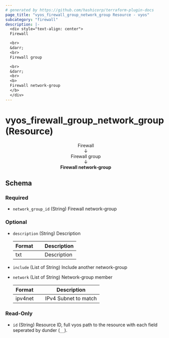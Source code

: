 ```yaml
---
# generated by https://github.com/hashicorp/terraform-plugin-docs
page_title: "vyos_firewall_group_network_group Resource - vyos"
subcategory: "firewall"
description: |-
  <div style="text-align: center">
  Firewall

  <br>
  &darr;
  <br>
  Firewall group

  <br>
  &darr;
  <br>
  <b>
  Firewall network-group
  </b>
  </div>
---
```


# vyos_firewall_group_network_group (Resource)

<div style="text-align: center">
Firewall

<br>
&darr;
<br>
Firewall group

<br>
&darr;
<br>
<b>
Firewall network-group
</b>
</div>



<!-- schema generated by tfplugindocs -->
## Schema

### Required

- `network_group_id` (String) Firewall network-group

### Optional

- `description` (String) Description

    |  Format &emsp; | Description  |
    |----------|---------------|
    |  txt  &emsp; |  Description  |
- `include` (List of String) Include another network-group
- `network` (List of String) Network-group member

    |  Format &emsp; | Description  |
    |----------|---------------|
    |  ipv4net  &emsp; |  IPv4 Subnet to match  |

### Read-Only

- `id` (String) Resource ID, full vyos path to the resource with each field seperated by dunder (`__`).
